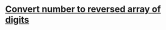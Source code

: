 # [Convert number to reversed array of digits](https://www.codewars.com/kata/5583090cbe83f4fd8c000051)
